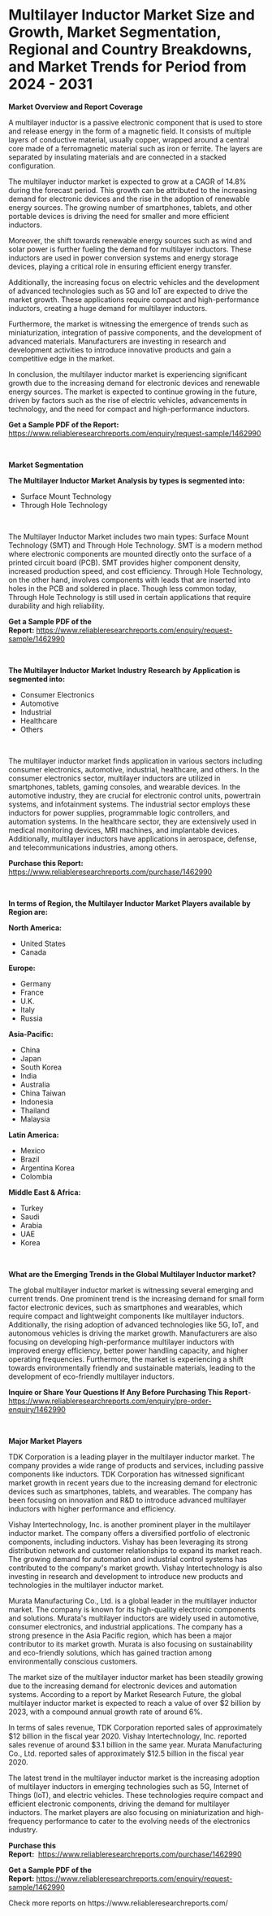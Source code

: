 <p><h1>Multilayer Inductor Market Size and Growth, Market Segmentation, Regional and Country Breakdowns, and Market Trends for Period from 2024 -  2031</h1></p><p><strong>Market Overview and Report Coverage</strong></p>
<p><p>A multilayer inductor is a passive electronic component that is used to store and release energy in the form of a magnetic field. It consists of multiple layers of conductive material, usually copper, wrapped around a central core made of a ferromagnetic material such as iron or ferrite. The layers are separated by insulating materials and are connected in a stacked configuration.</p><p>The multilayer inductor market is expected to grow at a CAGR of 14.8% during the forecast period. This growth can be attributed to the increasing demand for electronic devices and the rise in the adoption of renewable energy sources. The growing number of smartphones, tablets, and other portable devices is driving the need for smaller and more efficient inductors.</p><p>Moreover, the shift towards renewable energy sources such as wind and solar power is further fueling the demand for multilayer inductors. These inductors are used in power conversion systems and energy storage devices, playing a critical role in ensuring efficient energy transfer.</p><p>Additionally, the increasing focus on electric vehicles and the development of advanced technologies such as 5G and IoT are expected to drive the market growth. These applications require compact and high-performance inductors, creating a huge demand for multilayer inductors.</p><p>Furthermore, the market is witnessing the emergence of trends such as miniaturization, integration of passive components, and the development of advanced materials. Manufacturers are investing in research and development activities to introduce innovative products and gain a competitive edge in the market.</p><p>In conclusion, the multilayer inductor market is experiencing significant growth due to the increasing demand for electronic devices and renewable energy sources. The market is expected to continue growing in the future, driven by factors such as the rise of electric vehicles, advancements in technology, and the need for compact and high-performance inductors.</p></p>
<p><strong>Get a Sample PDF of the Report:</strong> <a href="https://www.reliableresearchreports.com/enquiry/request-sample/1462990">https://www.reliableresearchreports.com/enquiry/request-sample/1462990</a></p>
<p>&nbsp;</p>
<p><strong>Market Segmentation</strong></p>
<p><strong>The Multilayer Inductor Market Analysis by types is segmented into:</strong></p>
<p><ul><li>Surface Mount Technology</li><li>Through Hole Technology</li></ul></p>
<p>&nbsp;</p>
<p><p>The Multilayer Inductor Market includes two main types: Surface Mount Technology (SMT) and Through Hole Technology. SMT is a modern method where electronic components are mounted directly onto the surface of a printed circuit board (PCB). SMT provides higher component density, increased production speed, and cost efficiency. Through Hole Technology, on the other hand, involves components with leads that are inserted into holes in the PCB and soldered in place. Though less common today, Through Hole Technology is still used in certain applications that require durability and high reliability.</p></p>
<p><strong>Get a Sample PDF of the Report:</strong>&nbsp;<a href="https://www.reliableresearchreports.com/enquiry/request-sample/1462990">https://www.reliableresearchreports.com/enquiry/request-sample/1462990</a></p>
<p>&nbsp;</p>
<p><strong>The Multilayer Inductor Market Industry Research by Application is segmented into:</strong></p>
<p><ul><li>Consumer Electronics</li><li>Automotive</li><li>Industrial</li><li>Healthcare</li><li>Others</li></ul></p>
<p>&nbsp;</p>
<p><p>The multilayer inductor market finds application in various sectors including consumer electronics, automotive, industrial, healthcare, and others. In the consumer electronics sector, multilayer inductors are utilized in smartphones, tablets, gaming consoles, and wearable devices. In the automotive industry, they are crucial for electronic control units, powertrain systems, and infotainment systems. The industrial sector employs these inductors for power supplies, programmable logic controllers, and automation systems. In the healthcare sector, they are extensively used in medical monitoring devices, MRI machines, and implantable devices. Additionally, multilayer inductors have applications in aerospace, defense, and telecommunications industries, among others.</p></p>
<p><strong>Purchase this Report:</strong>&nbsp; <a href="https://www.reliableresearchreports.com/purchase/1462990">https://www.reliableresearchreports.com/purchase/1462990</a></p>
<p>&nbsp;</p>
<p><strong>In terms of Region, the Multilayer Inductor Market Players available by Region are:</strong></p>
<p>
    <p> <strong> North America: </strong>
        <ul>
            <li>United States</li>
            <li>Canada</li>
        </ul>
        </p> 
    <p> <strong> Europe: </strong>
        <ul>
            <li>Germany</li>
            <li>France</li>
            <li>U.K.</li>
            <li>Italy</li>
            <li>Russia</li>
        </ul>
        </p> 
    <p> <strong> Asia-Pacific: </strong>
        <ul>
            <li>China</li>
            <li>Japan</li>
            <li>South Korea</li>
            <li>India</li>
            <li>Australia</li>
            <li>China Taiwan</li>
            <li>Indonesia</li>
            <li>Thailand</li>
            <li>Malaysia</li>
        </ul>
        </p> 
    <p> <strong> Latin America: </strong>
        <ul>
            <li>Mexico</li>
            <li>Brazil</li>
            <li>Argentina Korea</li>
            <li>Colombia</li>
        </ul>
        </p> 
    <p> <strong> Middle East & Africa: </strong>
        <ul>
            <li>Turkey</li>
            <li>Saudi</li>
            <li>Arabia</li>
            <li>UAE</li>
            <li>Korea</li>
        </ul>
    </p>
    </p>
<p>&nbsp;</p>
<p><strong>What are the Emerging Trends in the Global Multilayer Inductor market?</strong></p>
<p><p>The global multilayer inductor market is witnessing several emerging and current trends. One prominent trend is the increasing demand for small form factor electronic devices, such as smartphones and wearables, which require compact and lightweight components like multilayer inductors. Additionally, the rising adoption of advanced technologies like 5G, IoT, and autonomous vehicles is driving the market growth. Manufacturers are also focusing on developing high-performance multilayer inductors with improved energy efficiency, better power handling capacity, and higher operating frequencies. Furthermore, the market is experiencing a shift towards environmentally friendly and sustainable materials, leading to the development of eco-friendly multilayer inductors.</p></p>
<p><strong>Inquire or Share Your Questions If Any Before Purchasing This Report</strong>- <a href="https://www.reliableresearchreports.com/enquiry/pre-order-enquiry/1462990">https://www.reliableresearchreports.com/enquiry/pre-order-enquiry/1462990</a></p>
<p>&nbsp;</p>
<p><strong>Major Market Players</strong></p>
<p><p>TDK Corporation is a leading player in the multilayer inductor market. The company provides a wide range of products and services, including passive components like inductors. TDK Corporation has witnessed significant market growth in recent years due to the increasing demand for electronic devices such as smartphones, tablets, and wearables. The company has been focusing on innovation and R&D to introduce advanced multilayer inductors with higher performance and efficiency.</p><p>Vishay Intertechnology, Inc. is another prominent player in the multilayer inductor market. The company offers a diversified portfolio of electronic components, including inductors. Vishay has been leveraging its strong distribution network and customer relationships to expand its market reach. The growing demand for automation and industrial control systems has contributed to the company's market growth. Vishay Intertechnology is also investing in research and development to introduce new products and technologies in the multilayer inductor market.</p><p>Murata Manufacturing Co., Ltd. is a global leader in the multilayer inductor market. The company is known for its high-quality electronic components and solutions. Murata's multilayer inductors are widely used in automotive, consumer electronics, and industrial applications. The company has a strong presence in the Asia Pacific region, which has been a major contributor to its market growth. Murata is also focusing on sustainability and eco-friendly solutions, which has gained traction among environmentally conscious customers.</p><p>The market size of the multilayer inductor market has been steadily growing due to the increasing demand for electronic devices and automation systems. According to a report by Market Research Future, the global multilayer inductor market is expected to reach a value of over $2 billion by 2023, with a compound annual growth rate of around 6%.</p><p>In terms of sales revenue, TDK Corporation reported sales of approximately $12 billion in the fiscal year 2020. Vishay Intertechnology, Inc. reported sales revenue of around $3.1 billion in the same year. Murata Manufacturing Co., Ltd. reported sales of approximately $12.5 billion in the fiscal year 2020.</p><p>The latest trend in the multilayer inductor market is the increasing adoption of multilayer inductors in emerging technologies such as 5G, Internet of Things (IoT), and electric vehicles. These technologies require compact and efficient electronic components, driving the demand for multilayer inductors. The market players are also focusing on miniaturization and high-frequency performance to cater to the evolving needs of the electronics industry.</p></p>
<p><strong>Purchase this Report:</strong>&nbsp;&nbsp;<a href="https://www.reliableresearchreports.com/purchase/1462990">https://www.reliableresearchreports.com/purchase/1462990</a></p>
<p></p>
<p><strong>Get a Sample PDF of the Report:</strong>&nbsp;<a href="https://www.reliableresearchreports.com/enquiry/request-sample/1462990">https://www.reliableresearchreports.com/enquiry/request-sample/1462990</a></p>
<p>Check more reports on https://www.reliableresearchreports.com/</p>